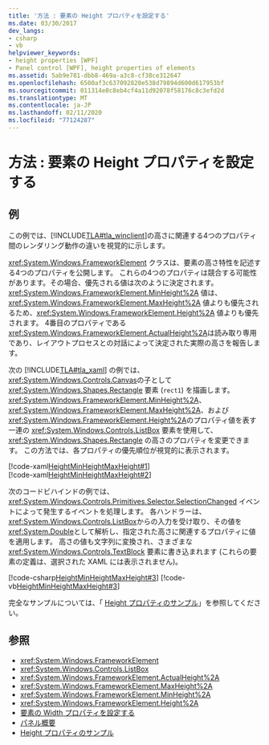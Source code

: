 ```yaml
---
title: '方法 : 要素の Height プロパティを設定する'
ms.date: 03/30/2017
dev_langs:
- csharp
- vb
helpviewer_keywords:
- height properties [WPF]
- Panel control [WPF], height properties of elements
ms.assetid: 5ab9e781-dbb8-469a-a3c8-cf38ce312647
ms.openlocfilehash: 6500af3c637092820e538d79894d600d617953bf
ms.sourcegitcommit: 011314e0c8eb4cf4a11d92078f58176c8c3efd2d
ms.translationtype: MT
ms.contentlocale: ja-JP
ms.lasthandoff: 02/11/2020
ms.locfileid: "77124287"
---
```

# <a name="how-to-set-the-height-properties-of-an-element"></a>方法 : 要素の Height プロパティを設定する
## <a name="example"></a>例  
 この例では、[!INCLUDE[TLA#tla_winclient](../../../../includes/tlasharptla-winclient-md.md)]の高さに関連する4つのプロパティ間のレンダリング動作の違いを視覚的に示します。  
  
 <xref:System.Windows.FrameworkElement> クラスは、要素の高さ特性を記述する4つのプロパティを公開します。 これらの4つのプロパティは競合する可能性があります。その場合、優先される値は次のように決定されます。 <xref:System.Windows.FrameworkElement.MinHeight%2A> 値は、<xref:System.Windows.FrameworkElement.MaxHeight%2A> 値よりも優先されるため、<xref:System.Windows.FrameworkElement.Height%2A> 値よりも優先されます。 4番目のプロパティである <xref:System.Windows.FrameworkElement.ActualHeight%2A>は読み取り専用であり、レイアウトプロセスとの対話によって決定された実際の高さを報告します。  
  
 次の [!INCLUDE[TLA#tla_xaml](../../../../includes/tlasharptla-xaml-md.md)] の例では、<xref:System.Windows.Controls.Canvas>の子として <xref:System.Windows.Shapes.Rectangle> 要素 (`rect1`) を描画します。 <xref:System.Windows.FrameworkElement.MinHeight%2A>、<xref:System.Windows.FrameworkElement.MaxHeight%2A>、および <xref:System.Windows.FrameworkElement.Height%2A>のプロパティ値を表す一連の <xref:System.Windows.Controls.ListBox> 要素を使用して、<xref:System.Windows.Shapes.Rectangle> の高さのプロパティを変更できます。 この方法では、各プロパティの優先順位が視覚的に表示されます。  
  
 [!code-xaml[HeightMinHeightMaxHeight#1](~/samples/snippets/csharp/VS_Snippets_Wpf/HeightMinHeightMaxHeight/CSharp/Window1.xaml#1)]  
[!code-xaml[HeightMinHeightMaxHeight#2](~/samples/snippets/csharp/VS_Snippets_Wpf/HeightMinHeightMaxHeight/CSharp/Window1.xaml#2)]  
  
 次のコードビハインドの例では、<xref:System.Windows.Controls.Primitives.Selector.SelectionChanged> イベントによって発生するイベントを処理します。 各ハンドラーは、<xref:System.Windows.Controls.ListBox>からの入力を受け取り、その値を <xref:System.Double>として解析し、指定された高さに関連するプロパティに値を適用します。 高さの値も文字列に変換され、さまざまな <xref:System.Windows.Controls.TextBlock> 要素に書き込まれます (これらの要素の定義は、選択された XAML には表示されません)。  
  
 [!code-csharp[HeightMinHeightMaxHeight#3](~/samples/snippets/csharp/VS_Snippets_Wpf/HeightMinHeightMaxHeight/CSharp/Window1.xaml.cs#3)]
 [!code-vb[HeightMinHeightMaxHeight#3](~/samples/snippets/visualbasic/VS_Snippets_Wpf/HeightMinHeightMaxHeight/VisualBasic/Window1.xaml.vb#3)]  
  
 完全なサンプルについては、「 [Height プロパティのサンプル](https://github.com/microsoft/WPF-Samples/tree/master/Elements/HeightProperties)」を参照してください。  
  
## <a name="see-also"></a>参照

- <xref:System.Windows.FrameworkElement>
- <xref:System.Windows.Controls.ListBox>
- <xref:System.Windows.FrameworkElement.ActualHeight%2A>
- <xref:System.Windows.FrameworkElement.MaxHeight%2A>
- <xref:System.Windows.FrameworkElement.MinHeight%2A>
- <xref:System.Windows.FrameworkElement.Height%2A>
- [要素の Width プロパティを設定する](how-to-set-the-width-properties-of-an-element.md)
- [パネル概要](panels-overview.md)
- [Height プロパティのサンプル](https://github.com/microsoft/WPF-Samples/tree/master/Elements/HeightProperties)
